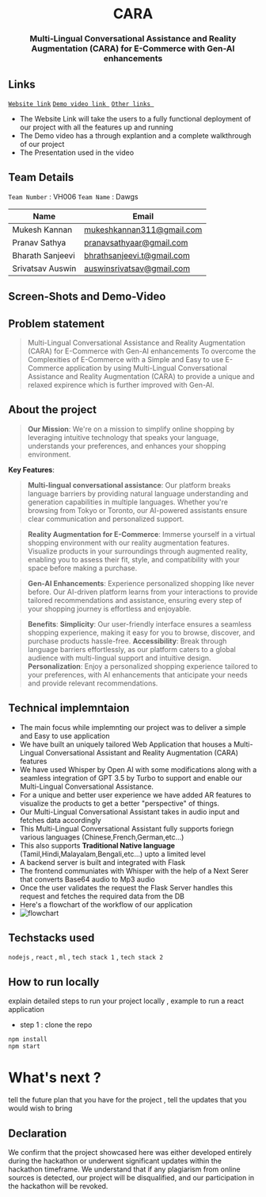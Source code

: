 <div align="center">
    <h1 align="center">CARA</h1>
    <h3>Multi-Lingual Conversational Assistance and Reality Augmentation (CARA) for E-Commerce with Gen-AI enhancements</h3>
</div>

## Links

[`Website link`](http://www.google.com) [`Demo video link `](http://www.google.com) [`Other links `](http://www.google.com)

- The Website Link will take the users to a fully functional deployment of our project with all the features up and running
- The Demo video has a through explantion and a complete walkthrough of our project
- The Presentation used in the video

## Team Details

`Team Number` : VH006
`Team Name` : Dawgs

| Name             | Email                      |
| ---------------- | -------------------------- |
| Mukesh Kannan    | mukeshkannan311@gmail.com  |
| Pranav Sathya    | pranavsathyaar@gmail.com   |
| Bharath Sanjeevi | bhrathsanjeevi.t@gmail.com |
| Srivatsav Auswin | auswinsrivatsav@gmail.com  |

## Screen-Shots and Demo-Video

## Problem statement

> Multi-Lingual Conversational Assistance and Reality Augmentation (CARA) for E-Commerce with Gen-AI enhancements
> To overcome the Complexities of E-Commerce with a Simple and Easy to use E-Commerce application by using Multi-Lingual Conversational Assistance and Reality Augmentation (CARA) to provide a unique and relaxed expirence which is further improved with Gen-AI.

## About the project

> **Our Mission**:
> We're on a mission to simplify online shopping by leveraging intuitive technology that speaks your language, understands your preferences, and enhances your shopping environment.

**Key Features**:

> **Multi-lingual conversational assistance**: Our platform breaks language barriers by providing natural language understanding and generation capabilities in multiple languages. Whether you're browsing from Tokyo or Toronto, our AI-powered assistants ensure clear communication and personalized support.

> **Reality Augmentation for E-Commerce**: Immerse yourself in a virtual shopping environment with our reality augmentation features. Visualize products in your surroundings through augmented reality, enabling you to assess their fit, style, and compatibility with your space before making a purchase.

> **Gen-AI Enhancements**: Experience personalized shopping like never before. Our AI-driven platform learns from your interactions to provide tailored recommendations and assistance, ensuring every step of your shopping journey is effortless and enjoyable.

> **Benefits**:
> **Simplicity**: Our user-friendly interface ensures a seamless shopping experience, making it easy for you to browse, discover, and purchase products hassle-free.
> **Accessibility**: Break through language barriers effortlessly, as our platform caters to a global audience with multi-lingual support and intuitive design.
> **Personalization**: Enjoy a personalized shopping experience tailored to your preferences, with AI enhancements that anticipate your needs and provide relevant recommendations.

## Technical implemntaion

- The main focus while implemnting our project was to deliver a simple and Easy to use application
- We have built an uniquely tailored Web Application that houses a Multi-Lingual Conversational Assistant and Reality Augmentation (CARA) features
- We have used Whisper by Open AI with some modifications along with a seamless integration of GPT 3.5 by Turbo to support and enable our Multi-Lingual Conversational Assistance.
- For a unique and better user experience we have added AR features to visualize the products to get a better "perspective" of things.
- Our Multi-Lingual Conversational Assistant takes in audio input and fetches data accordingly
- This Multi-Lingual Conversational Assistant fully supports foriegn various languages (Chinese,French,German,etc...)
- This also supports **Traditional Native language** (Tamil,Hindi,Malayalam,Bengali,etc...) upto a limited level
- A backend server is built and integrated with Flask
- The frontend communiates with Whisper with the help of a Next Serer that converts Base64 audio to Mp3 audio
- Once the user validates the request the Flask Server handles this request and fetches the required data from the DB
- Here's a flowchart of the workflow of our application
- ![flowchart]()

## Techstacks used

`nodejs` , `react` , `ml` , `tech stack 1` , `tech stack 2`

## How to run locally

explain detailed steps to run your project locally , example to run a react application

- step 1 : clone the repo

```
npm install
npm start
```

# What's next ?

tell the future plan that you have for the project , tell the updates that you would wish to bring

## Declaration

We confirm that the project showcased here was either developed entirely during the hackathon or underwent significant updates within the hackathon timeframe. We understand that if any plagiarism from online sources is detected, our project will be disqualified, and our participation in the hackathon will be revoked.
